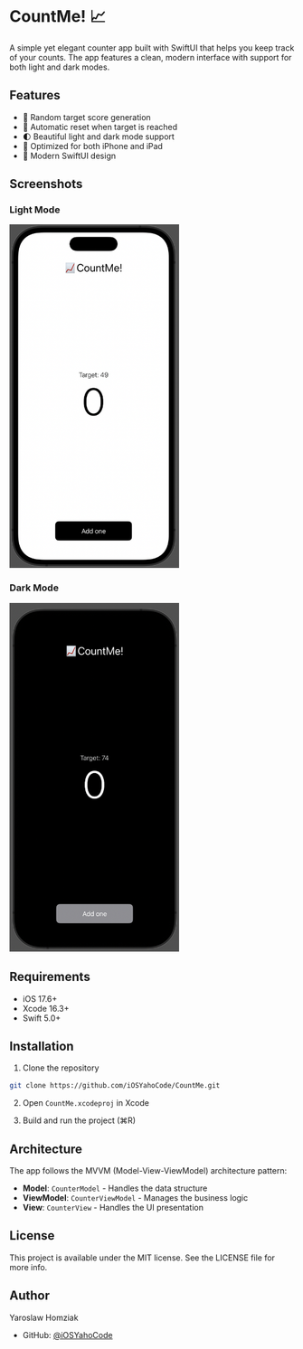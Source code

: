 # CountMe! 📈

A simple yet elegant counter app built with SwiftUI that helps you keep track of your counts. The app features a clean, modern interface with support for both light and dark modes.

## Features

- 🎯 Random target score generation
- 🔄 Automatic reset when target is reached
- 🌓 Beautiful light and dark mode support
- 📱 Optimized for both iPhone and iPad
- 🎨 Modern SwiftUI design

## Screenshots

### Light Mode
<img src="docs/images/light_preview.png" alt="Light mode preview" width="300"/>

### Dark Mode
<img src="docs/images/dark_preview.png" alt="Dark Mode preview" width="300"/>

## Requirements

- iOS 17.6+
- Xcode 16.3+
- Swift 5.0+

## Installation

1. Clone the repository
```bash
git clone https://github.com/iOSYahoCode/CountMe.git
```

2. Open `CountMe.xcodeproj` in Xcode

3. Build and run the project (⌘R)

## Architecture

The app follows the MVVM (Model-View-ViewModel) architecture pattern:

- **Model**: `CounterModel` - Handles the data structure
- **ViewModel**: `CounterViewModel` - Manages the business logic
- **View**: `CounterView` - Handles the UI presentation

## License

This project is available under the MIT license. See the LICENSE file for more info.

## Author

Yaroslaw Homziak
- GitHub: [@iOSYahoCode](https://github.com/iOSYahoCode) 

